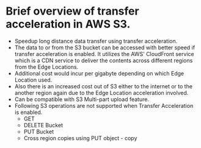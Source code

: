 # Brief overview of transfer acceleration in AWS S3.

- Speedup long distance data transfer using transfer acceleration.
- The data to or from the S3 bucket can be accessed with better speed if transfer
  acceleration is enabled. It utilizes the AWS' CloudFront service which is a
  CDN service to deliver the contents across different regions from the Edge Locations.
- Additional cost would incur per gigabyte depending on which Edge Location used.
- Also there is an increased cost out of S3 either to the internet or to the another
  region again due to the Edge Location acceleration involved.
- Can be compatible with S3 Multi-part upload feature.
- Following S3 operations are not supported when Transfer Acceleration is enabled.
  - GET
  - DELETE Bucket
  - PUT Bucket
  - Cross region copies using PUT object - copy

